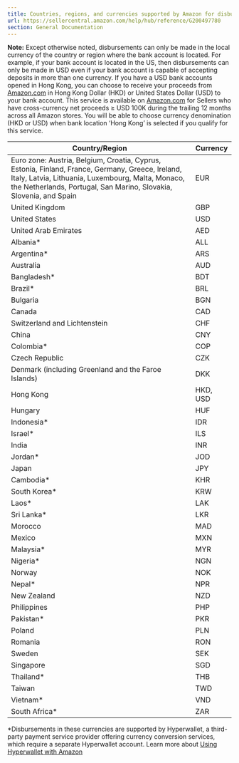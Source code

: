 ```yaml
---
title: Countries, regions, and currencies supported by Amazon for disbursement
url: https://sellercentral.amazon.com/help/hub/reference/G200497780
section: General Documentation
---
```


**Note:** Except otherwise noted, disbursements can only be made in the local
currency of the country or region where the bank account is located. For
example, if your bank account is located in the US, then disbursements can
only be made in USD even if your bank account is capable of accepting deposits
in more than one currency. If you have a USD bank accounts opened in Hong
Kong, you can choose to receive your proceeds from
[Amazon.com](http://Amazon.com) in Hong Kong Dollar (HKD) or United States
Dollar (USD) to your bank account. This service is available on
[Amazon.com](http://Amazon.com) for Sellers who have cross-currency net
proceeds ≥ USD 100K during the trailing 12 months across all Amazon stores.
You will be able to choose currency denomination (HKD or USD) when bank
location ‘Hong Kong’ is selected if you qualify for this service.

Country/Region | Currency  
---|---  
Euro zone: Austria, Belgium, Croatia, Cyprus, Estonia, Finland, France, Germany, Greece, Ireland, Italy, Latvia, Lithuania, Luxembourg, Malta, Monaco, the Netherlands, Portugal, San Marino, Slovakia, Slovenia, and Spain |  EUR  
United Kingdom |  GBP  
United States |  USD  
United Arab Emirates |  AED  
Albania* |  ALL  
Argentina* |  ARS  
Australia |  AUD  
Bangladesh* |  BDT  
Brazil* |  BRL   
Bulgaria  |  BGN  
Canada |  CAD  
Switzerland and Lichtenstein |  CHF  
China |  CNY  
Colombia* |  COP  
Czech Republic |  CZK  
Denmark (including Greenland and the Faroe Islands) |  DKK  
Hong Kong |  HKD, USD  
Hungary |  HUF  
Indonesia* |  IDR  
Israel* |  ILS  
India |  INR  
Jordan* |  JOD  
Japan |  JPY  
Cambodia* |  KHR  
South Korea* |  KRW  
Laos* |  LAK  
Sri Lanka* |  LKR  
Morocco |  MAD  
Mexico |  MXN  
Malaysia* |  MYR  
Nigeria* |  NGN  
Norway |  NOK  
Nepal* |  NPR  
New Zealand |  NZD  
Philippines |  PHP  
Pakistan* |  PKR  
Poland |  PLN  
Romania |  RON  
Sweden |  SEK  
Singapore |  SGD  
Thailand* |  THB  
Taiwan |  TWD  
Vietnam* |  VND  
South Africa* |  ZAR  
  
*Disbursements in these currencies are supported by Hyperwallet, a third-party payment service provider offering currency conversion services, which require a separate Hyperwallet account. Learn more about [Using Hyperwallet with Amazon](/gp/help/G7S55VWDZ9SQCUEX)

